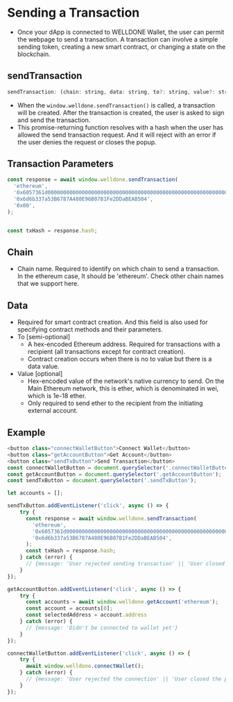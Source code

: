 # Sending a Transaction
* Once your dApp is connected to WELLDONE Wallet, the user can permit the webpage to send a transaction. A transaction can involve a simple sending token, creating a new smart contract, or changing a state on the blockchain.

## sendTransaction
```javascript
sendTransaction: (chain: string, data: string, to?: string, value?: string) => Promise<{ hash: string }>;
```
* When the `window.welldone.sendTransaction()` is called, a transaction will be created. After the transaction is created, the user is asked to sign and send the transaction.
* This promise-returning function resolves with a hash when the user has allowed the send transaction request. And it will reject with an error if the user denies the request or closes the popup.

## Transaction Parameters
```javascript
const response = await window.welldone.sendTransaction(
  'ethereum',
  '0x6057361d000000000000000000000000000000000000000000000000000000000008a198',
  '0x6d6b337a53B6787A480E96B07B1Fe2DDaBEAB504',
  '0x00',
);


const txHash = response.hash;
```

## Chain 
* Chain name. Required to identify on which chain to send a transaction. In the ethereum case, It should be 'ethereum'. Check other chain names that we support here.

## Data 
* Required for smart contract creation. And this field is also used for specifying contract methods and their parameters.
* To [semi-optional] 
  * A hex-encoded Ethereum address. Required for transactions with a recipient (all transactions except for contract creation).
  * Contract creation occurs when there is no to value but there is a data value.
* Value [optional] 
  * Hex-encoded value of the network's native currency to send. On the Main Ethereum network, this is ether, which is denominated in wei, which is 1e-18 ether.
  * Only required to send ether to the recipient from the initiating external account.

## Example

```javascript
<button class="connectWalletButton">Connect Wallet</button>
<button class="getAccountButton">Get Account</button>
<button class="sendTxButton">Send Transaction</button>
const connectWalletButton = document.querySelector('.connectWalletButton');
const getAccountButton = document.querySelector('.getAccountButton');
const sendTxButton = document.querySelector('.sendTxButton');

let accounts = [];

sendTxButton.addEventListener('click', async () => {
    try {
      const response = await window.welldone.sendTransaction(
        'ethereum',
        '0x6057361d000000000000000000000000000000000000000000000000000000000008a198',
        '0x6d6b337a53B6787A480E96B07B1Fe2DDaBEAB504',
      );
      const txHash = response.hash;
    } catch (error) {
      // {message: 'User rejected sending transaction' || 'User closed the popup'}
    }
});

getAccountButton.addEventListener('click', async () => {
    try {
      const accounts = await window.welldone.getAccount('ethereum');
      const account = accounts[0];
      const selectedAddress = account.address
    } catch (error) {
      // {message: 'Didn't be connected to wallet yet'}
    }
});

connectWalletButton.addEventListener('click', async () => {
    try {
      await window.welldone.connectWallet();
    } catch (error) {
      // {message: 'User rejected the connection' || 'User closed the popup'}
    }
});
```